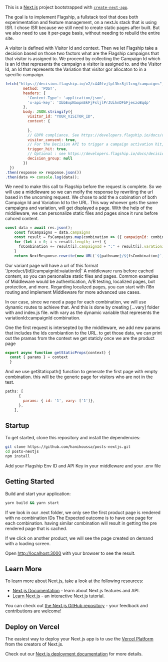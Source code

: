 This is a [Next.js](https://nextjs.org/) project bootstrapped with [`create-next-app`](https://github.com/vercel/next.js/tree/canary/packages/create-next-app).

The goal is to implement Flagship, a fullstack tool that does both experimentation and feature management, on a nextJs stack that is using ISR. I chose ISR because we still need to create static pages after built. But we also need to use it per-page basis, without needing to rebuild the entire site.

A visitor is defined with Visitor Id and context. Then we let Flagship take a decision based on those two factors what are the Flagship campaigns that that visitor is assigned to. We proceed by collecting the Campaign Id which is an Id that represents the campaign a visitor is assigned to. and the Visitor Id, an Id that represents the Variation that visitor gor allocaton to in a specific campaign.

```js
fetch("https://decision.flagship.io/v2/c440fvjlpl3hr8jt1cng/campaigns", {
        method: 'POST',
        headers: {
          'Content-Type': 'application/json',
          'x-api-key': 'IbbExpNaopmSkFjFsljlPrJUihnDFbFjeszoBqdp'
        },
        body: JSON.stringify({
          visitor_id: "YOUR_VISITOR_ID",
          context: {
              
          },
          // GDPR compliance. See https://developers.flagship.io/docs/decision-api/v2#visitor-consent for details
          visitor_consent: true,
          // For the Decision API to trigger a campaign activation hit, use
          trigger_hit: true,
          // Optional : see https://developers.flagship.io/docs/decision-api/v2#decision-group for more details
          decision_group: null
        })
  })
.then(response => response.json())
.then(data => console.log(data));
```

We need to make this call to Flagship before the request is complete. So we will use a middleware so we can moify the response by rewriting the url based in the uncoming request. We chose to add the a cobination of both Campaign Id and Variation Id to the URL. This way whoever gets the same campaigns and variation, will get displayed a page. With the help of the middleware, we can personalize static files and pages since it runs before cahced content.

```js
const data = await res.json();
    const fsCampaigns = data.campaigns
    const result = fsCampaigns.map(combination => ({ campaignId: combination.id, varationId: combination.variation.id }))
    for (let i = 0; i < result.length; i++) {
      fsCombination += result[i].campaignId + ":" + result[i].varationId + "|"
    }
    return NextResponse.rewrite(new URL(`${pathname}/${fsCombination}`, request.url))
```

Our variant page will have a url of this format '/product/[id]/campaignId:vaiationId|'
A middleware runs before cached content, so you can personalize static files and pages. Common examples of Middleware would be authentication, A/B testing, localized pages, bot protection, and more. Regarding localized pages, you can start with i18n routing and implement Middleware for more advanced use cases.

In our case, since we need a page for each combination, we will use dynamic routes to achieve that. And this is done by creating [...vary] folder with and index.js file. with vary as the dynamic variable that represents the variationId:campaignId combination.

One the first request is intersepted by the middleware, we add new params that includes the Ids combiantion to the URL. to get those data, we can print out the pramas from the context we get staticly once we are the product page 

```js
export async function getStaticProps(context) {
  const { params } = context
  }
```

And we use getStaticpath() function to generate the first page with empty combination. this will be the generic page for visitors who are not in the test.
```js
paths: [
      {
        params: { id: '1', vary: ['1']},
      },
    ],
```


## Startup
To get started, clone this repository and install the dependencies:

```bash
git clone https://github.com/hanikoussa/posts-nextjs.git
cd posts-nextjs
npm install
```

Add your Flagship Env ID and API Key in your middleware and your .env file


## Getting Started

Build and start your application:

```bash
yarn build && yarn start
```

If we look in our .next folder, we only see the first product page is rendered with no combination IDs
The Expected outcome is to have one page for each combination. having similar combination will result in getting the pre rendered page that is cached. 

If we click on another product, we will see the page created on demand with a loading screen.

Open [http://localhost:3000](http://localhost:3000) with your browser to see the result.


## Learn More

To learn more about Next.js, take a look at the following resources:

- [Next.js Documentation](https://nextjs.org/docs) - learn about Next.js features and API.
- [Learn Next.js](https://nextjs.org/learn) - an interactive Next.js tutorial.

You can check out [the Next.js GitHub repository](https://github.com/vercel/next.js/) - your feedback and contributions are welcome!

## Deploy on Vercel

The easiest way to deploy your Next.js app is to use the [Vercel Platform](https://vercel.com/new?utm_medium=default-template&filter=next.js&utm_source=create-next-app&utm_campaign=create-next-app-readme) from the creators of Next.js.

Check out our [Next.js deployment documentation](https://nextjs.org/docs/deployment) for more details.

